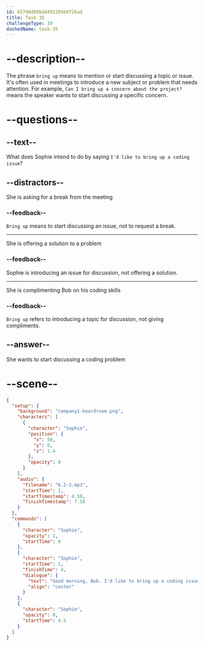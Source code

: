 ```yaml
---
id: 6579dd80bdd49220560f26ad
title: Task 35
challengeType: 19
dashedName: task-35
---
```


<!-- (Audio) Sophie: Good morning, Bob. I'd like to bring up a coding issue. -->

# --description--

The phrase `bring up` means to mention or start discussing a topic or issue. It's often used in meetings to introduce a new subject or problem that needs attention. For example, `Can I bring up a concern about the project?` means the speaker wants to start discussing a specific concern.

# --questions--

## --text--

What does Sophie intend to do by saying `I'd like to bring up a coding issue`?

## --distractors--

She is asking for a break from the meeting

### --feedback--

`Bring up` means to start discussing an issue, not to request a break.

---

She is offering a solution to a problem

### --feedback--

Sophie is introducing an issue for discussion, not offering a solution.

---

She is complimenting Bob on his coding skills

### --feedback--

`Bring up` refers to introducing a topic for discussion, not giving compliments.

## --answer--

She wants to start discussing a coding problem

# --scene--

```json
{
  "setup": {
    "background": "company1-boardroom.png",
    "characters": [
      {
        "character": "Sophie",
        "position": {
          "x": 50,
          "y": 0,
          "z": 1.4
        },
        "opacity": 0
      }
    ],
    "audio": {
      "filename": "6.2-2.mp3",
      "startTime": 1,
      "startTimestamp": 4.58,
      "finishTimestamp": 7.58
    }
  },
  "commands": [
    {
      "character": "Sophie",
      "opacity": 1,
      "startTime": 0
    },
    {
      "character": "Sophie",
      "startTime": 1,
      "finishTime": 4,
      "dialogue": {
        "text": "Good morning, Bob. I'd like to bring up a coding issue.",
        "align": "center"
      }
    },
    {
      "character": "Sophie",
      "opacity": 0,
      "startTime": 4.5
    }
  ]
}
```

